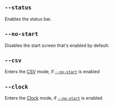 
## `--status`

Enables the status bar.

## `--no-start`

Disables the start screen that's enabled by default.

## `--csv`

Enters the [CSV](modes.md#csv-mode) mode, if [`--no-start`](#no-start) is enabled

## `--clock`

Enters the [Clock](modes.md#clock-mode) mode, if [`--no-start`](#no-start) is enabled
